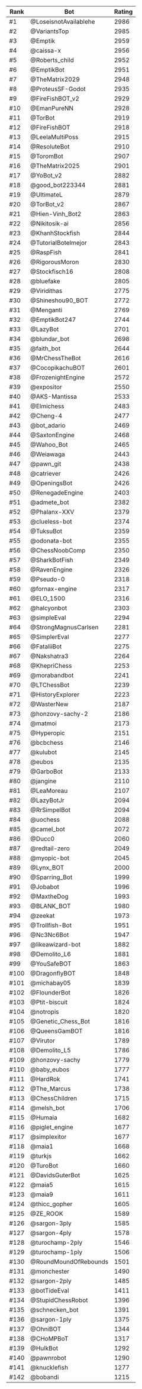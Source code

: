 Rank|Bot|Rating
---|---|---
#1|@LoseisnotAvailablehe|2986
#2|@VariantsTop|2985
#3|@Emptik|2959
#4|@caissa-x|2956
#5|@Roberts_child|2952
#6|@EmptikBot|2951
#7|@TheMatrix2029|2948
#8|@ProteusSF-Godot|2935
#9|@FireFishBOT_v2|2929
#10|@EmanPureNN|2928
#11|@TorBot|2919
#12|@FireFishBOT|2918
#13|@LeelaMultiPoss|2915
#14|@ResoluteBot|2910
#15|@ToromBot|2907
#16|@TheMatrix2025|2901
#17|@YoBot_v2|2882
#18|@good_bot223344|2881
#19|@UltimateL|2879
#20|@TorBot_v2|2867
#21|@Hien-Vinh_Bot2|2863
#22|@Nikitosik-ai|2856
#23|@KhanhStockfish|2844
#24|@TutorialBotelmejor|2843
#25|@RaspFish|2841
#26|@RigorousMoron|2830
#27|@Stockfisch16|2808
#28|@bluefake|2805
#29|@Viridithas|2775
#30|@Shineshou90_BOT|2772
#31|@Menganti|2769
#32|@EmptikBot247|2744
#33|@LazyBot|2701
#34|@blundar_bot|2698
#35|@faith_bot|2644
#36|@MrChessTheBot|2616
#37|@CocopikachuBOT|2601
#38|@FrozenightEngine|2572
#39|@expositor|2550
#40|@AKS-Mantissa|2533
#41|@Elmichess|2483
#42|@Cheng-4|2477
#43|@bot_adario|2469
#44|@SaxtonEngine|2468
#45|@Wahoo_Bot|2465
#46|@Weiawaga|2443
#47|@pawn_git|2438
#48|@catriever|2426
#49|@OpeningsBot|2426
#50|@RenegadeEngine|2403
#51|@admete_bot|2382
#52|@Phalanx-XXV|2379
#53|@clueless-bot|2374
#54|@TuksuBot|2359
#55|@odonata-bot|2355
#56|@ChessNoobComp|2350
#57|@SharkBotFish|2349
#58|@RavenEngine|2326
#59|@Pseudo-0|2318
#60|@fornax-engine|2317
#61|@ELO_1500|2316
#62|@halcyonbot|2303
#63|@simpleEval|2294
#64|@StrongMagnusCarlsen|2281
#65|@SimplerEval|2277
#66|@FataliiBot|2275
#67|@Nakshatra3|2264
#68|@KhepriChess|2253
#69|@morabandbot|2241
#70|@LTChessBot|2239
#71|@HistoryExplorer|2223
#72|@WasterNew|2187
#73|@honzovy-sachy-2|2186
#74|@matmoi|2173
#75|@Hyperopic|2151
#76|@bcbchess|2146
#77|@kulubot|2145
#78|@eubos|2135
#79|@GarboBot|2133
#80|@jangine|2110
#81|@LeaMoreau|2107
#82|@LazyBotJr|2094
#83|@RrSimpelBot|2094
#84|@uochess|2088
#85|@camel_bot|2072
#86|@Ducc0|2060
#87|@redtail-zero|2049
#88|@myopic-bot|2045
#89|@Lynx_BOT|2000
#90|@Sparring_Bot|1999
#91|@Jobabot|1996
#92|@MaxtheDog|1993
#93|@BLANK_BOT|1980
#94|@zeekat|1973
#95|@Trollfish-Bot|1951
#96|@Nc3Nc6Bot|1947
#97|@likeawizard-bot|1882
#98|@Demolito_L6|1881
#99|@YouSafeBOT|1863
#100|@DragonflyBOT|1848
#101|@michabay05|1839
#102|@FlounderBot|1826
#103|@Ptit-biscuit|1824
#104|@notropis|1820
#105|@Genetic_Chess_Bot|1816
#106|@QueensGamBOT|1816
#107|@Virutor|1789
#108|@Demolito_L5|1786
#109|@honzovy-sachy|1779
#110|@baby_eubos|1777
#111|@HardRok|1741
#112|@The_Marcus|1738
#113|@ChessChildren|1715
#114|@melsh_bot|1706
#115|@Humaia|1682
#116|@piglet_engine|1677
#117|@simplexitor|1677
#118|@maia1|1668
#119|@turkjs|1662
#120|@TuroBot|1660
#121|@DavidsGuterBot|1625
#122|@maia5|1615
#123|@maia9|1611
#124|@thicc_gopher|1605
#125|@ZE_ROOK|1589
#126|@sargon-3ply|1585
#127|@sargon-4ply|1578
#128|@turochamp-2ply|1546
#129|@turochamp-1ply|1506
#130|@RoundMoundOfRebounds|1501
#131|@monchester|1490
#132|@sargon-2ply|1485
#133|@botTideEval|1411
#134|@StupidChessRobot|1396
#135|@schnecken_bot|1391
#136|@sargon-1ply|1375
#137|@OhniBOT|1344
#138|@CHoMPBoT|1317
#139|@HulkBot|1292
#140|@pawnrobot|1290
#141|@knucklefish|1277
#142|@bobandi|1215
